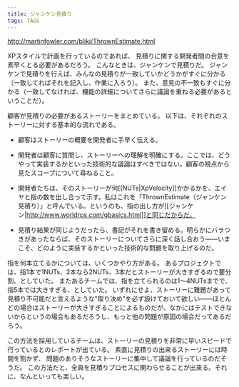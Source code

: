 ```yaml
---
title: ジャンケン見積り
tags: TAGS
---
```


http://martinfowler.com/bliki/ThrownEstimate.html

XPスタイルで計画を行っているのであれば、
見積りに関する開発者間の合意を素早くとる必要があるだろう。
こんなときは、ジャンケンで見積りだ。
ジャンケンで見積りを行えば、みんなの見積りが一致していかどうかがすぐに分かる（一致してればそれを記入し、作業に入ろう）。
また、意見の不一致もすぐに分かる（一致してなければ、機能の詳細についてさらに議論を重ねる必要があるということだ）。

顧客が見積りの必要があるストーリーをまとめている。
以下は、それぞれのストーリーに対する基本的な流れである。

* 顧客はストーリーの概要を開発者に手早く伝える。

* 開発者は顧客に質問し、ストーリーへの理解を明確にする。ここでは、どうやって実装するかといった技術的な議論はすべきではない。顧客の視点から見たスコープについて尋ねること。

* 開発者たちは、そのストーリーが何[[NUTs|XpVelocity]]かかるかを、エイヤと指の数を出し合って示す。私はこれを「ThrownEstimate（ジャンケン見積り）」と呼んでいる。というのも、指の出し方が[[ジャンケン|http://www.worldrps.com/gbasics.html]]と同じだからだ。

* 見積り結果が同じようだったら、書記がそれを書き留める。明らかにバラつきがあったならば、そのストーリーについてさらに深く話し合おう——いまこそ、どのように実装するかといった技術的な問題を取り上げるのだ。

指を何本立てるかについては、いくつかやり方がある。
あるプロジェクトでは、指1本で1NUTs、2本なら2NUTs、3本だとストーリーが大きすぎるので要分割、としていた。
またあるチームでは、指を立てられるのは1〜4NUTsまでで、指5本では大きすぎる、としていた。
いずれにせよ、ストーリーに難題があって見積り不可能だと言えるような"取り決め"を必ず設けておいて欲しい——ほとんどの場合はストーリーが大きすぎることによるものだが、なかにはテストできないからというの場合もあるだろうし、もっと他の問題が原因の場合だってあるだろう。

この方法を採用しているチームは、ストーリーの見積りを非常に早いスピードで行っているとのレポートが出ている。
素直に見積りの出来るストーリーには時間を割かず、
問題のありそうなストーリーに集中して議論を行っているのだそうだ。
この方法だと、全員を見積りプロセスに関わらせることが出来る。それに、なんといっても楽しい。
